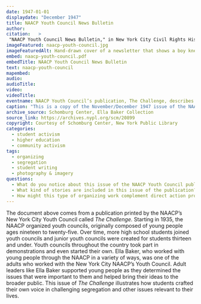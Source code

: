 ```yaml
---
date: 1947-01-01
displaydate: "December 1947"
title: NAACP Youth Council News Bulletin
author:																									
citation:	>
 "NAACP Youth Council News Bulletin," in New York City Civil Rights History Project, Accessed: [Month Day, Year], https://nyccivilrightshistory.org/topics/boycotting-ny-schools/youth-organizing/naacp-youth-council.																								
imageFeatured: naacp-youth-council.jpg
imageFeaturedAlt: Hand-drawn cover of a newsletter that shows a boy kneeling and praying next to his bed
embed: naacp-youth-council.pdf
embedTitle: NAACP Youth Council News Bulletin
text: naacp-youth-council
mapembed: 
audio: 
audioTitle: 
video: 
videoTitle: 
eventname: NAACP Youth Council’s publication, The Challenge, describes activism against segregation.
caption: "This is a copy of the November/December 1947 issue of the NAACP Youth Council’s publication, also called *The Challenge*. Ella Baker served as an adviser for the Youth Council and assisted its young members in developing the publication. In this issue, Youth Council members describe their activism against segregation, including a \"JimCro\" probe into CCNY."
archive_source: Schomburg Center, Ella Baker Collection
source_link: https://archives.nypl.org/scm/20899
copyright: Courtesy of Schomburg Center, New York Public Library
categories:
  - student activism
  - higher education
  - community activism
tags:
  - organizing
  - segregation
  - student writing
  - photography & imagery
questions:
  - What do you notice about this issue of the NAACP Youth Council publication? What do you wonder?
  - What kind of stories are included in this issue of the publication? Do these stories and the voices that tell them reflect the perspectives of young people? What examples do you see in the text? 
  - How might this type of organizing work complement direct action protests (e.g. marches and boycotts) and political negotiations (e.g. the March on Washington meeting with President Kennedy)? How is it different?
---
```


The document above comes from a publication printed by the NAACP’s New York City Youth Council called *The Challenge.* Starting in 1935, the NAACP organized youth councils, originally composed of young people ages nineteen to twenty-five. Over time, more high school students joined youth councils and junior youth councils were created for students thirteen and under. Youth councils throughout the country took part in demonstrations and even started their own. Ella Baker, who worked with young people through the NAACP in a variety of ways, was one of the adults who worked with the New York City NAACP’s Youth Council. Adult leaders like Ella Baker supported young people as they determined the issues that were important to them and helped bring their ideas to the broader public. This issue of *The Challenge* illustrates how students crafted their own voice in challenging segregation and other issues relevant to their lives.
